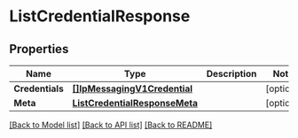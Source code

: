 # ListCredentialResponse

## Properties

Name | Type | Description | Notes
------------ | ------------- | ------------- | -------------
**Credentials** | [**[]IpMessagingV1Credential**](ip_messaging.v1.credential.md) |  | [optional] 
**Meta** | [**ListCredentialResponseMeta**](ListCredentialResponse_meta.md) |  | [optional] 

[[Back to Model list]](../README.md#documentation-for-models) [[Back to API list]](../README.md#documentation-for-api-endpoints) [[Back to README]](../README.md)


